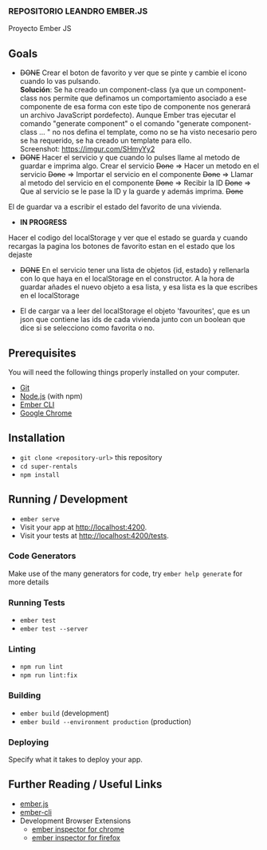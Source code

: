 ### REPOSITORIO LEANDRO EMBER.JS ###

Proyecto Ember JS 


## Goals
- ~~DONE~~ Crear el boton de favorito y ver que se pinte y cambie el icono cuando lo vas pulsando.
  <br /> 
  **Solución**: Se ha creado un component-class (ya que un component-class nos permite que definamos un comportamiento asociado a ese componente de esa forma
            con este tipo de componente nos generará un archivo JavaScript pordefecto). Aunque Ember tras ejecutar el comando "generate component" o el 
            comando "generate component-class ... " no nos defina el template, como no se ha visto necesario pero se ha requerido, se ha creado un template
            para ello.
            <br /> Screenshot: https://imgur.com/SHmyYy2
- ~~DONE~~ Hacer el servicio y que cuando lo pulses llame al metodo de guardar e imprima algo.
          Crear el servicio ~~Done~~ => Hacer un metodo en el servicio ~~Done~~ => Importar el servicio en el componente ~~Done~~ => Llamar al metodo del servicio en el componente ~~Done~~ =>  Recibir la ID ~~Done~~ => Que al servicio se le pase la ID y la guarde y además imprima. ~~Done~~

El de guardar va a escribir el estado del favorito de una vivienda.

- **IN PROGRESS** 

Hacer el codigo del localStorage y ver que el estado se guarda y cuando recargas la pagina los botones de favorito estan en el estado que los dejaste
- ~~DONE~~ En el servicio tener una lista de objetos {id, estado} y rellenarla con lo que haya en el localStorage en el constructor. A la hora de guardar añades el nuevo objeto a esa lista, y esa lista es la que escribes en el localStorage

- El de cargar va a leer del localStorage el objeto 'favourites', que es un json que contiene las ids de cada vivienda junto con un boolean que dice si se selecciono como favorita o no.


## Prerequisites

You will need the following things properly installed on your computer.

* [Git](https://git-scm.com/)
* [Node.js](https://nodejs.org/) (with npm)
* [Ember CLI](https://cli.emberjs.com/release/)
* [Google Chrome](https://google.com/chrome/)

## Installation

* `git clone <repository-url>` this repository
* `cd super-rentals`
* `npm install`

## Running / Development

* `ember serve`
* Visit your app at [http://localhost:4200](http://localhost:4200).
* Visit your tests at [http://localhost:4200/tests](http://localhost:4200/tests).

### Code Generators

Make use of the many generators for code, try `ember help generate` for more details

### Running Tests

* `ember test`
* `ember test --server`

### Linting

* `npm run lint`
* `npm run lint:fix`

### Building

* `ember build` (development)
* `ember build --environment production` (production)

### Deploying

Specify what it takes to deploy your app.

## Further Reading / Useful Links

* [ember.js](https://emberjs.com/)
* [ember-cli](https://cli.emberjs.com/release/)
* Development Browser Extensions
  * [ember inspector for chrome](https://chrome.google.com/webstore/detail/ember-inspector/bmdblncegkenkacieihfhpjfppoconhi)
  * [ember inspector for firefox](https://addons.mozilla.org/en-US/firefox/addon/ember-inspector/)
